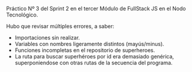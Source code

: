 Práctico Nº 3 del Sprint 2 en el tercer Módulo de FullStack JS en el Nodo Tecnológico.

Hubo que revisar múltiples errores, a saber:

- Importaciones sin realizar.
- Variables con nombres ligeramente distintos (mayús/minus).
- Funciones incompletas en el repositorio de superheroes.
- La ruta para buscar superhéroes por id era demasiado genérica, superponiendose con otras rutas de la secuencia del programa.
